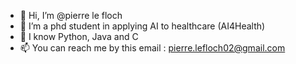 - 👋 Hi, I’m @pierre le floch
- 👀 I’m a phd student in applying AI to healthcare (AI4Health)
- 🌱 I know Python, Java and C
- 📫 You can reach me by this email : pierre.lefloch02@gmail.com

<!---
plefloch123/plefloch123 is a ✨ special ✨ repository because its `README.md` (this file) appears on your GitHub profile.
You can click the Preview link to take a look at your changes.
--->
